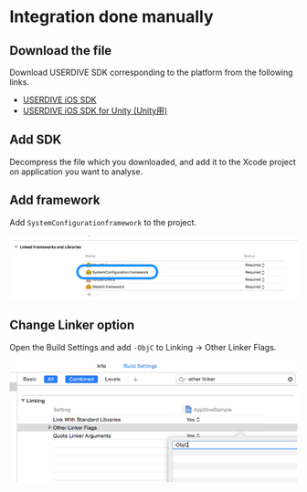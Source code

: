 # Integration done manually

## Download the file

Download USERDIVE SDK corresponding to the platform from the following links.

- [USERDIVE iOS SDK](https://github.com/uncovertruth/userdive-ios-sdk/releases/tag/1.1.0)
- [USERDIVE iOS SDK for Unity (Unity用)](https://github.com/uncovertruth/userdive-ios-sdk-for-unity/releases/tag/v1.0.0)

## Add SDK

Decompress the file which you downloaded, and add it to the Xcode project on application you want to analyse.

## Add framework

Add `SystemConfigurationframework` to the project.

![install manual 1](../../../ja/apps/devguide/files/install_manual_1.png)

## Change Linker option

Open the Build Settings and add `-ObjC` to Linking -> Other Linker Flags.

![install manual 2](../../../ja/apps/devguide/files/install_manual_2.png)

